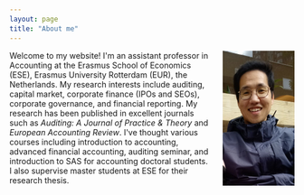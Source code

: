 ```yaml
---
layout: page
title: "About me"
---
```


<img style="border: 0px solid ; width: 126.75px; height: 239px; float: right; padding-left:20px" src="profile.jpg" alt="hi" class="inline">Welcome to my website! I'm an assistant professor in Accounting at the Erasmus School of Economics (ESE), Erasmus University Rotterdam (EUR), the Netherlands. My research interests include auditing, capital market, corporate finance (IPOs and SEOs), corporate governance, and financial reporting. My research has been published in excellent journals such as <em>Auditing: A Journal of Practice & Theory</em> and <em>European Accounting Review</em>. I've thought various courses including introduction to accounting, advanced financial accounting, auditing seminar, and introduction to SAS for accounting doctoral students. I also supervise master students at ESE for their research thesis.

